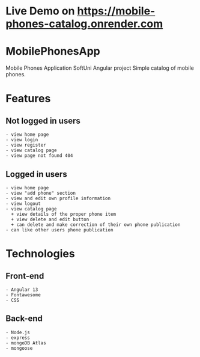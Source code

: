 # Live Demo on https://mobile-phones-catalog.onrender.com

# MobilePhonesApp
Mobile Phones Application SoftUni Angular project
Simple catalog of mobile phones. 

# Features

## Not logged in users
    - view home page
    - view login
    - view register
    - view catalog page
    - view page not found 404
    

## Logged in users
    - view home page
    - view "add phone" section
    - view and edit own profile information 
    - view logout
    - view catalog page
      + view details of the proper phone item
      + view delete and edit button 
      + can delete and make correction of their own phone publication
    - can like other users phone publication


# Technologies

## Front-end

    - Angular 13
    - Fontawesome
    - CSS

## Back-end

    - Node.js
    - express
    - mongoDB Atlas
    - mongoose




